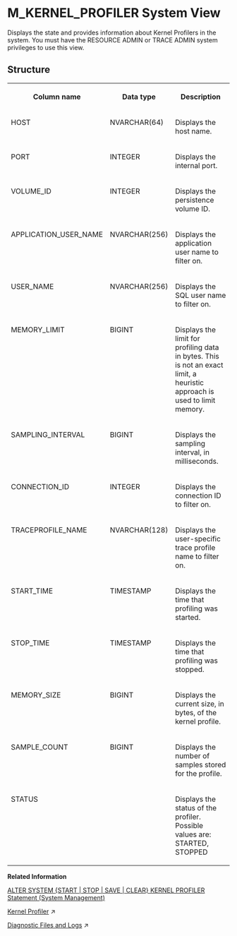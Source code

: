 <!-- loiod20e2e88d2951014a316e9e53d4a9381 -->

# M\_KERNEL\_PROFILER System View

Displays the state and provides information about Kernel Profilers in the system. You must have the RESOURCE ADMIN or TRACE ADMIN system privileges to use this view.



<a name="loiod20e2e88d2951014a316e9e53d4a9381___m__k_e_r_n_e_l__p_r_o_f_i_l_e_r_1struct_M_KERNEL_PROFILER"/>

## Structure


<table>
<tr>
<th valign="top">

Column name

</th>
<th valign="top">

Data type

</th>
<th valign="top">

Description

</th>
</tr>
<tr>
<td valign="top">

HOST

</td>
<td valign="top">

NVARCHAR\(64\)

</td>
<td valign="top">

Displays the host name.

</td>
</tr>
<tr>
<td valign="top">

PORT

</td>
<td valign="top">

INTEGER

</td>
<td valign="top">

Displays the internal port.

</td>
</tr>
<tr>
<td valign="top">

VOLUME\_ID

</td>
<td valign="top">

INTEGER

</td>
<td valign="top">

Displays the persistence volume ID.

</td>
</tr>
<tr>
<td valign="top">

APPLICATION\_USER\_NAME

</td>
<td valign="top">

NVARCHAR\(256\)

</td>
<td valign="top">

Displays the application user name to filter on.

</td>
</tr>
<tr>
<td valign="top">

USER\_NAME

</td>
<td valign="top">

NVARCHAR\(256\)

</td>
<td valign="top">

Displays the SQL user name to filter on.

</td>
</tr>
<tr>
<td valign="top">

MEMORY\_LIMIT

</td>
<td valign="top">

BIGINT

</td>
<td valign="top">

Displays the limit for profiling data in bytes. This is not an exact limit, a heuristic approach is used to limit memory.

</td>
</tr>
<tr>
<td valign="top">

SAMPLING\_INTERVAL

</td>
<td valign="top">

BIGINT

</td>
<td valign="top">

Displays the sampling interval, in milliseconds.

</td>
</tr>
<tr>
<td valign="top">

CONNECTION\_ID

</td>
<td valign="top">

INTEGER

</td>
<td valign="top">

Displays the connection ID to filter on.

</td>
</tr>
<tr>
<td valign="top">

TRACEPROFILE\_NAME

</td>
<td valign="top">

NVARCHAR\(128\)

</td>
<td valign="top">

Displays the user-specific trace profile name to filter on.

</td>
</tr>
<tr>
<td valign="top">

START\_TIME

</td>
<td valign="top">

TIMESTAMP

</td>
<td valign="top">

Displays the time that profiling was started.

</td>
</tr>
<tr>
<td valign="top">

STOP\_TIME

</td>
<td valign="top">

TIMESTAMP

</td>
<td valign="top">

Displays the time that profiling was stopped.

</td>
</tr>
<tr>
<td valign="top">

MEMORY\_SIZE

</td>
<td valign="top">

BIGINT

</td>
<td valign="top">

Displays the current size, in bytes, of the kernel profile.

</td>
</tr>
<tr>
<td valign="top">

SAMPLE\_COUNT

</td>
<td valign="top">

BIGINT

</td>
<td valign="top">

Displays the number of samples stored for the profile.

</td>
</tr>
<tr>
<td valign="top">

STATUS

</td>
<td valign="top">



</td>
<td valign="top">

Displays the status of the profiler. Possible values are: STARTED, STOPPED

</td>
</tr>
</table>

**Related Information**  


[ALTER SYSTEM \{START | STOP | SAVE | CLEAR\} KERNEL PROFILER Statement \(System Management\)](../../010-SQL-Reference/012-SQL-Statements/alter-system-start-stop-save-clear-kernel-profiler-statement-system-manageme-864e9b9.md "Manages the operation of the Kernel Profiler.")

[Kernel Profiler](https://help.sap.com/viewer/f9c5015e72e04fffa14d7d4f7267d897/2024_1_QRC/en-US/bdd27500bb571014b7f7e61e7c4cda04.html "The kernel profiler is a sampling profiler built into the SAP HANA database. It can be used to analyze performance issues and it collects, for example, information about frequent and/or expensive execution paths during query processing.") :arrow_upper_right:

[Diagnostic Files and Logs](https://help.sap.com/viewer/f9c5015e72e04fffa14d7d4f7267d897/2024_1_QRC/en-US/335e2374c20245e78c9c4c6ce5b0fec6.html "In the event of problems with the SAP HANA database, you can check diagnosis files for errors.") :arrow_upper_right:

